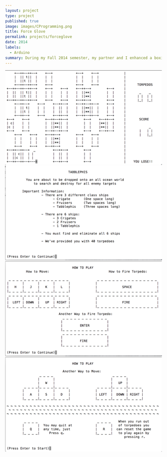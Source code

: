 ```yaml
---
layout: project
type: project
published: true
image: images/CProgramming.png
title: Force Glove
permalink: projects/forceglove
date: 2014
labels:
  - Arduino
summary: During my Fall 2014 semester, my partner and I enhanced a boxing glove to measure the punches of a person using Arduino programming.
---
```


<div class="ui small rounded images">
  <img class="ui image" src="../images/Tabblephis1.png">
  <img class="ui image" src="../images/Tabblephis2.png">
  <img class="ui image" src="../images/Tabblephis3.png">
  <img class="ui image" src="../images/Tabblephis4.png">
</div>
